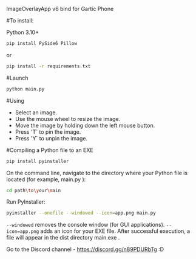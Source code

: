 ImageOverlayApp v6 bind for Gartic Phone

#To install:

Python 3.10+
```sh
pip install PySide6 Pillow
```
or
```sh
pip install -r requirements.txt
```

#Launch
```sh
python main.py
```
#Using
- Select an image.
- Use the mouse wheel to resize the image.
- Move the image by holding down the left mouse button.
- Press 'T` to pin the image.
- Press 'Y` to unpin the image.

#Compiling a Python file to an EXE

```sh
pip install pyinstaller
```
On the command line, navigate to the directory where your Python file is located (for example, main.py ):
```sh
cd path\to\your\main
```
Run PyInstaller:
```sh
pyinstaller --onefile --windowed --icon=app.png main.py
```
`--windowed` removes the console window (for GUI applications).
`--icon=app.png` adds an icon for your EXE file.
After successful execution, a file will appear in the dist directory main.exe .

Go to the Discord channel - https://discord.gg/n89PDURbTg
:D
